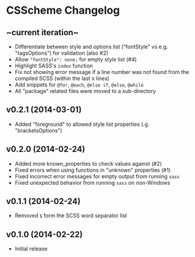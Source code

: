 CSScheme Changelog
==================

~current iteration~
-------------------

- Differentiate between style and options list ("fontStyle" vs e.g.
  "tagsOptions") for validation (also #2)
- Allow `"fontStyle": none;` for empty style list (#4)
- Highlight SASS's `index` function
- Fix not showing error message if a line number was not found from the compiled
  SCSS (within the last x lines)
- Add snippets for `@for`, `@each`, `@else if`, `@else`, `@while`
- All "package" related files were moved to a sub-directory

v0.2.1 (2014-03-01)
-------------------

- Added "foreground" to allowed style list properties (.g. "bracketsOptions")


v0.2.0 (2014-02-24)
-------------------

- Added more known_properties to check values against (#2)
- Fixed errors when using functions in "unknown" properties (#1)
- Fixed incorrect error messages for empty output from running `sass`
- Fixed unexpected behavior from running `sass` on non-Windows


v0.1.1 (2014-02-24)
-------------------

- Removed `$` form the SCSS word separator list


v0.1.0 (2014-02-22)
-------------------

- Initial release
